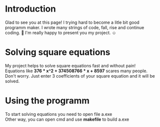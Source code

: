 # Introduction
Glad to see you at this page! I trying hard to become a litle bit good programm maker.
I wrote many strings of code, fall, rise and continue coding. :triumph:
I'm really happy to present you my project. :relaxed:

# Solving square equations
  My project helps to solve square equations fast and without pain!  
  Equations like **376 * x^2 + 374508766 * x + 8597** scares many people.  
  Don't worry. Just enter 3 coefficients of your square equation and it will be solved.
# Using the programm
  To start solving equations you need to open file a.exe      
  Other way, you can open cmd and use **makefile** to build a.exe
